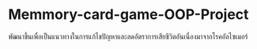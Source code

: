 # Memmory-card-game-OOP-Project
พัฒนาขึ้นเพื่อเป็นแนวทางในการแก้ไขปัญหาและลดอัตราการเสียชีวิตอันเนื่องมาจากโรคอัลไซเมอร์
